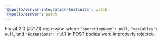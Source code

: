 ```yaml
---
'@apollo/server-integration-testsuite': patch
'@apollo/server': patch
---
```


Fix v4.2.0 (#7171) regression where `"operationName": null`, `"variables": null`, and `"extensions": null` in POST bodies were improperly rejected.
